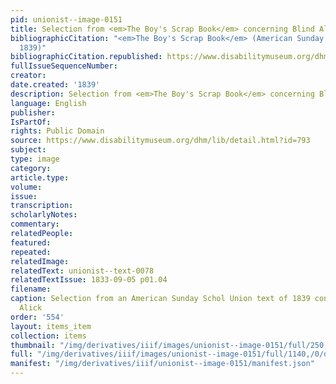 ```yaml
---
pid: unionist--image-0151
title: Selection from <em>The Boy's Scrap Book</em> concerning Blind Alick
bibliographicCitation: "<em>The Boy's Scrap Book</em> (American Sunday School Union:
  1839)"
bibliographicCitation.republished: https://www.disabilitymuseum.org/dhm/lib/detail.html?id=793
fullIssueSequenceNumber: 
creator: 
date.created: '1839'
description: Selection from <em>The Boy's Scrap Book</em> concerning Blind Alick
language: English
publisher: 
IsPartOf: 
rights: Public Domain
source: https://www.disabilitymuseum.org/dhm/lib/detail.html?id=793
subject: 
type: image
category: 
article.type: 
volume: 
issue: 
transcription: 
scholarlyNotes: 
commentary: 
relatedPeople: 
featured: 
repeated: 
relatedImage: 
relatedText: unionist--text-0078
relatedTextIssue: 1833-09-05 p01.04
filename: 
caption: Selection from an American Sunday Schol Union text of 1839 concerning Blind
  Alick
order: '554'
layout: items_item
collection: items
thumbnail: "/img/derivatives/iiif/images/unionist--image-0151/full/250,/0/default.jpg"
full: "/img/derivatives/iiif/images/unionist--image-0151/full/1140,/0/default.jpg"
manifest: "/img/derivatives/iiif/unionist--image-0151/manifest.json"
---
```

